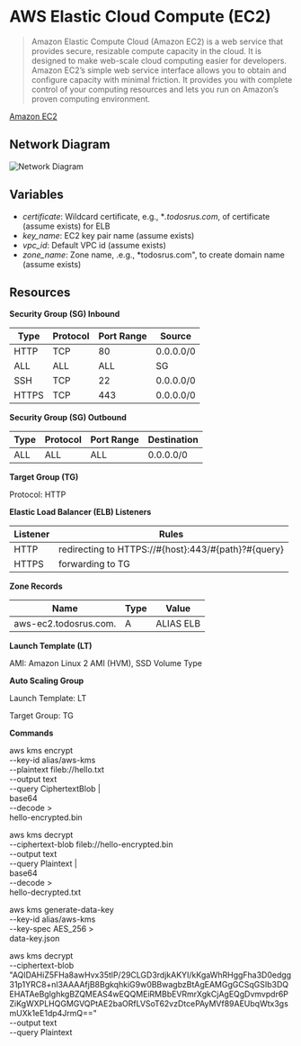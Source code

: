 # AWS Elastic Cloud Compute (EC2)

> Amazon Elastic Compute Cloud (Amazon EC2) is a web service that provides secure, resizable compute capacity in the cloud. It is designed to make web-scale cloud computing easier for developers. Amazon EC2’s simple web service interface allows you to obtain and configure capacity with minimal friction. It provides you with complete control of your computing resources and lets you run on Amazon’s proven computing environment.

[Amazon EC2](https://aws.amazon.com/ec2/)

## Network Diagram

![Network Diagram](aws-ec2.png)

## Variables

- *certificate*: Wildcard certificate, e.g., **.todosrus.com*, of certificate (assume exists) for ELB  
- *key_name*: EC2 key pair name (assume exists)
- *vpc_id*: Default VPC id (assume exists)
- *zone_name*: Zone name, .e.g., *todosrus.com", to create domain name (assume exists)

## Resources

**Security Group (SG) Inbound**

| Type  | Protocol | Port Range | Source    |
| ----- | -------- | ---------- | --------- |
| HTTP  | TCP      | 80         | 0.0.0.0/0 |
| ALL   | ALL      | ALL        | SG        |
| SSH   | TCP      | 22         | 0.0.0.0/0 |
| HTTPS | TCP      | 443        | 0.0.0.0/0 |

**Security Group (SG) Outbound**

| Type  | Protocol | Port Range | Destination |
| ----- | -------- | ---------- | ----------- |
| ALL   | ALL      | ALL        | 0.0.0.0/0   |

**Target Group (TG)**

Protocol: HTTP

**Elastic Load Balancer (ELB) Listeners**

| Listener | Rules                                               |
| -------- | --------------------------------------------------- |
| HTTP     | redirecting to HTTPS://#{host}:443/#{path}?#{query} |
| HTTPS    | forwarding to TG                                    |

**Zone Records**

| Name                  | Type | Value     |
| --------------------- | ---- | --------- |
| aws-ec2.todosrus.com. | A    | ALIAS ELB |

**Launch Template (LT)**

AMI: Amazon Linux 2 AMI (HVM), SSD Volume Type

**Auto Scaling Group**

Launch Template: LT

Target Group: TG


**Commands**

aws kms encrypt \
  --key-id  alias/aws-kms \
  --plaintext fileb://hello.txt \
  --output text \
  --query CiphertextBlob | \
  base64 \
  --decode > \
  hello-encrypted.bin

aws kms decrypt \
  --ciphertext-blob fileb://hello-encrypted.bin \
  --output text \
  --query Plaintext | \
  base64 \
  --decode > \
  hello-decrypted.txt

aws kms generate-data-key \
  --key-id alias/aws-kms \
  --key-spec AES_256 > \
  data-key.json





aws kms decrypt \
  --ciphertext-blob "AQIDAHiZ5FHa8awHvx35tlP/29CLGD3rdjkAKYI/kKgaWhRHggFha3D0edgg31p1YRC8+nl3AAAAfjB8BgkqhkiG9w0BBwagbzBtAgEAMGgGCSqGSIb3DQEHATAeBglghkgBZQMEAS4wEQQMEiRMBbEVRmrXgkCjAgEQgDvmvpdr6PZiKgWXPLHQGMGVQPtAE2baORfLVSoT62vzDtcePAyMVf89AEUbqWtx3gsmUXk1eE1dp4JrmQ==" \
  --output text \
  --query Plaintext


